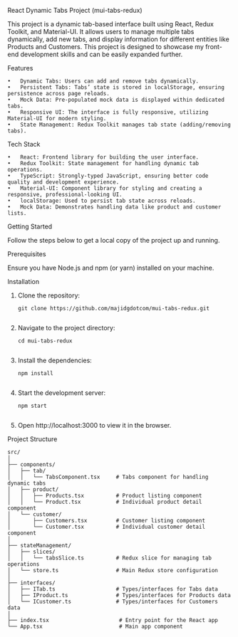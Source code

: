 React Dynamic Tabs Project (mui-tabs-redux)

This project is a dynamic tab-based interface built using React, Redux Toolkit, and Material-UI. It allows users to manage multiple tabs dynamically, add new tabs, and display information for different entities like Products and Customers. This project is designed to showcase my front-end development skills and can be easily expanded further.

Features

	•	Dynamic Tabs: Users can add and remove tabs dynamically.
	•	Persistent Tabs: Tabs’ state is stored in localStorage, ensuring persistence across page reloads.
	•	Mock Data: Pre-populated mock data is displayed within dedicated tabs.
	•	Responsive UI: The interface is fully responsive, utilizing Material-UI for modern styling.
	•	State Management: Redux Toolkit manages tab state (adding/removing tabs).

Tech Stack

	•	React: Frontend library for building the user interface.
	•	Redux Toolkit: State management for handling dynamic tab operations.
	•	TypeScript: Strongly-typed JavaScript, ensuring better code quality and development experience.
	•	Material-UI: Component library for styling and creating a responsive, professional-looking UI.
	•	localStorage: Used to persist tab state across reloads.
	•	Mock Data: Demonstrates handling data like product and customer lists.

Getting Started

Follow the steps below to get a local copy of the project up and running.

Prerequisites

Ensure you have Node.js and npm (or yarn) installed on your machine.

Installation

1.	Clone the repository:

	```
	git clone https://github.com/majidgdotcom/mui-tabs-redux.git


2.	Navigate to the project directory:

	```
	cd mui-tabs-redux


3.	Install the dependencies:

	```
	npm install


4.	Start the development server:

	```
	npm start


5.	Open http://localhost:3000 to view it in the browser.

Project Structure

	src/
	│
	├── components/
	│   ├── tab/
	│   │   └── TabsComponent.tsx     # Tabs component for handling dynamic tabs
	│   ├── product/
	│   │   ├── Products.tsx          # Product listing component
	│   │   └── Product.tsx           # Individual product detail component
	│   └── customer/
	│       ├── Customers.tsx         # Customer listing component
	│       └── Customer.tsx          # Individual customer detail component
	│
	├── stateManagement/
	│   ├── slices/
	│   │   └── tabsSlice.ts          # Redux slice for managing tab operations
	│   └── store.ts                  # Main Redux store configuration
	│
	├── interfaces/
	│   ├── ITab.ts                   # Types/interfaces for Tabs data
	│   ├── IProduct.ts               # Types/interfaces for Products data
	│   └── ICustomer.ts              # Types/interfaces for Customers data
	│
	├── index.tsx                      # Entry point for the React app
	└── App.tsx                        # Main app component
